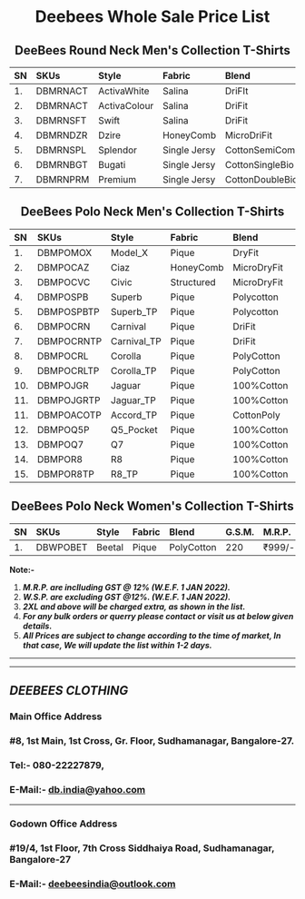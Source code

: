 <h1 align="center">Deebees Whole Sale Price List</h1>
<h2 align="center">DeeBees Round Neck Men's Collection T-Shirts</h2>

|SN|SKUs|Style|Fabric|Blend|G.S.M.|M.R.P.|W.S.P.|2XL|3XL|
|:---|:---|:---|:---|:---|:---|:---|:---|:---|:---|
|1.|DBMRNACT|ActivaWhite|Salina|DriFIt|130|₹249/-|₹59/-|₹69/-|₹79/-|
|2.|DBMRNACT|ActivaColour|Salina|DriFit|130|₹299/-|₹65/-|₹75/-|₹85/-|
|3.|DBMRNSFT|Swift|Salina|DriFit|160|₹349/-|₹85/-|₹85/-|₹95/-|
|4.|DBMRNDZR|Dzire|HoneyComb|MicroDriFit|200|₹399/-|₹95/-|₹95/-|₹105/-|
|5.|DBMRNSPL|Splendor|Single Jersy|CottonSemiComb|150|₹449/-|₹105/-|₹115/-|₹125/-|
|6.|DBMRNBGT|Bugati|Single Jersy|CottonSingleBio|200|₹599/-|₹145/-|₹155/-|₹165/-|
|7.|DBMRNPRM|Premium|Single Jersy|CottonDoubleBio|200|₹649/-|₹165/-|₹175/-|₹185/-|

<h2 align="center">DeeBees Polo Neck Men's Collection T-Shirts</h2>

|SN|SKUs|Style|Fabric|Blend|G.S.M.|M.R.P.|W.S.P.|2XL|3XL|
|:---|:---|:---|:---|:---|:---|:---|:---|:---|:---|
|1.|DBMPOMOX|Model_X|Pique|DryFit|180 |₹549/-|₹135/-|₹135/-|₹160/-|
|2.|DBMPOCAZ|Ciaz|HoneyComb|MicroDryFit|200|₹549/-|₹135/-|₹135/-|₹160/-|
|3.|DBMPOCVC|Civic|Structured|MicroDryFit|210|₹749/-|₹185/-|₹185/-|₹210/-|
|4.|DBMPOSPB|Superb|Pique|Polycotton|220|₹699/-|₹175/-|₹175/-|₹200/-|
|5.|DBMPOSPBTP|Superb_TP|Pique|Polycotton|220|₹749/-|₹185/-|₹185/-|₹210/-|
|6.|DBMPOCRN|Carnival|Pique|DriFit|200|₹749/-|₹185/-|₹185/-|₹210/-|
|7.|DBMPOCRNTP|Carnival_TP|Pique|DriFit|200|₹799/-|₹195/-|₹195/-|₹220/-|
|8.|DBMPOCRL|Corolla|Pique|PolyCotton|240|₹849/-|₹215/-|₹225/-|₹240/-|
|9.|DBMPOCRLTP|Corolla_TP|Pique|PolyCotton|240|₹899/-|₹225/-|₹235/-|₹250/-|
|10.|DBMPOJGR|Jaguar|Pique|100%Cotton|240|₹999/-|₹245/-|₹245/-|₹270/-|
|11.|DBMPOJGRTP|Jaguar_TP|Pique|100%Cotton|240|₹949/-|₹255/-|₹255/-|₹280/-|
|11.|DBMPOACOTP|Accord_TP|Pique|CottonPoly|220|₹949/-|₹255/-|₹265/-|₹280/-|
|12.|DBMPOQ5P|Q5_Pocket|Pique|100%Cotton|260|₹1099/-|₹275/-|₹275/-|₹300/-|
|13.|DBMPOQ7|Q7|Pique|100%Cotton|260|₹1149/-|₹285/-|₹295/-|₹320/-|
|14.|DBMPOR8|R8|Pique|100%Cotton|260|₹1149/-|₹285/-|₹285/-|₹320/-|
|15.|DBMPOR8TP|R8_TP|Pique|100%Cotton|260|₹1199/-|₹295/-|₹305/-|₹330/-|

<h2 align="center">DeeBees Polo Neck Women's Collection T-Shirts</h2>

|SN|SKUs|Style|Fabric|Blend|G.S.M.|M.R.P.|W.S.P.|2XL|3XL|
|:---|:---|:---|:---|:---|:---|:---|:---|:---|:---|
|1.|DBWPOBET|Beetal|Pique|PolyCotton|220|₹999/-|₹245/-|₹245/-|₹270/-|

__Note:-__
1. ___M.R.P. are inclluding GST @ 12% _(W.E.F. 1 JAN 2022)_.___
1. ___W.S.P. are excluding GST @12%. _(W.E.F. 1 JAN 2022)_.___
1. ___2XL and above will be charged extra, as shown in the list.___
1. ___For any bulk orders or querry please contact or visit us at below given details.___
1. ___All Prices are subject to change according to the time of market, In that case, We will update the list within 1-2 days.___


---
---
## ___DEEBEES CLOTHING___
### __Main Office Address__
### #8, 1st Main, 1st Cross, Gr. Floor, Sudhamanagar, Bangalore-27.
### Tel:- 080-22227879,
### E-Mail:- db.india@yahoo.com
---
### __Godown Office Address__
### #19/4, 1st Floor, 7th Cross Siddhaiya Road, Sudhamanagar, Bangalore-27
### E-Mail:- deebeesindia@outlook.com
